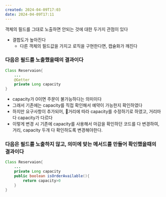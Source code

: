 ```yaml
---
created: 2024-04-09T17:03
date: 2024-04-09T17:11
---
```

객체의 필드를 그대로 노출하면 안되는 것에 대한 두가지 관점이 있다
- 결합도가 높아진다
	- 다른 객체의 필드값을 가지고 로직을 구현한다면, 
캡슐화가 깨진다

### 다음은 필드를 노출했을때의 결과이다

```java
Class Reservaion{
	...
	@Getter
	private Long capacity
}
```
- capacity가 0이면 주문이 불가능하다는 의미이다
- 그래서 기존에는 capacity를 직접 확인해서 예약이 가능한지 확인하였다
- 하지만 요구사항이 추가되어, 거리에 따라 capacity를 수정하기로 하였고, 거리마다 capacity가 다르다
- 이렇게 변경 시 기존에 capacity를 사용해서 마감을 확인하던 코드를 다 변경하여, 거리, capacity 두개 다 확인하도록 변경해야한다.

### 다음은 필드를 노출하지 않고, 의미에 맞는 메서드를 만들어 확인했을때의 결과이다

```java
Class Reservaion{
	...
	private Long capacity
	public boolean isOrderAvailable(){
		return capacity>0
	}
}
```

